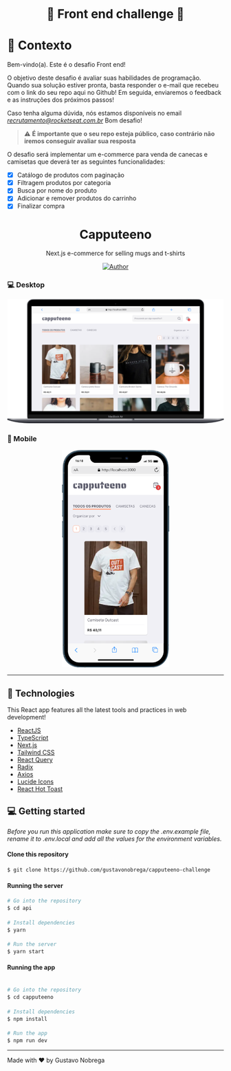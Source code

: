  <h1 align="center">🚀 Front end challenge 🚀</p>


# 🧠 Contexto

Bem-vindo(a). Este é o desafio Front end!

O objetivo deste desafio é avaliar suas habilidades de programação.
Quando sua solução estiver pronta, basta responder o e-mail que recebeu com o link do seu repo aqui no Github!
Em seguida, enviaremos o feedback e as instruções dos próximos passos!

Caso tenha alguma dúvida, nós estamos disponíveis no email *recrutamento@rocketseat.com.br*
Bom desafio!

> ⚠️ **É importante que o seu repo esteja público, caso contrário não iremos conseguir avaliar sua resposta**

O desafio será implementar um e-commerce para venda de canecas e camisetas que deverá ter as seguintes funcionalidades:
- [x] Catálogo de produtos com paginação
- [x] Filtragem produtos por categoria
- [x] Busca por nome do produto
- [x] Adicionar e remover produtos do carrinho
- [x] Finalizar compra

#

<h1 align="center">
    Capputeeno
</h1>

<p align="center">Next.js e-commerce for selling mugs and t-shirts</p>

<p align="center">
    <a href="https://github.com/gustavonobrega">
    <img src="https://img.shields.io/badge/author-gustavonobrega-orange" alt="Author">
  </a>
</p>

### 💻 Desktop
<p align="center">
  <img src="public/desktop.png">
</p>

### 📱 Mobile
<p align="center">
  <img src="public/mobile.png" width="250">
</p>

<hr />

## 🚀 Technologies

This React app features all the latest tools and practices in web development!

- [ReactJS](https://reactjs.org/)
- [TypeScript](https://www.typescriptlang.org/)
- [Next.js](https://nextjs.org/)
- [Tailwind CSS](https://www.tailwindcss.com)
- [React Query](https://tanstack.com/query/latest/)
- [Radix](https://radix-ui.com/)
- [Axios](https://axios-http.com/)
- [Lucide Icons](https://lucide.dev/icons/)
- [React Hot Toast](https://react-hot-toast.com/)



## 💻  Getting started

_Before you run this application make sure to copy the .env.example file, rename it to .env.local and add all the values for the environment variables._



#### Clone this repository
```bash
$ git clone https://github.com/gustavonobrega/capputeeno-challenge
```

#### Running the server
```bash
# Go into the repository
$ cd api

# Install dependencies
$ yarn

# Run the server
$ yarn start
```
#### Running the app

```bash

# Go into the repository
$ cd capputeeno

# Install dependencies
$ npm install

# Run the app
$ npm run dev
```
---

Made with ♥ by Gustavo Nobrega

